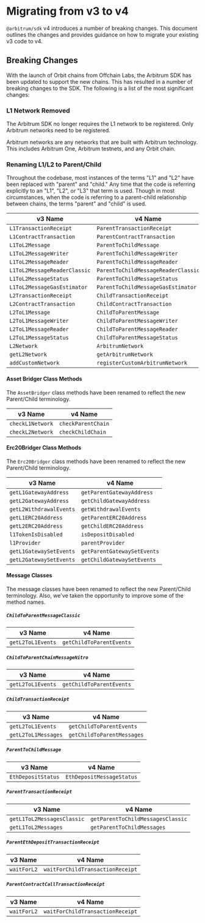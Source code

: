 # Migrating from v3 to v4

`@arbitrum/sdk` v4 introduces a number of breaking changes. This document outlines the changes and provides guidance on how to migrate your existing v3 code to v4.

## Breaking Changes

With the launch of Orbit chains from Offchain Labs, the Arbitrum SDK has been updated to support the new chains. This has resulted in a number of breaking changes to the SDK. The following is a list of the most significant changes:

### L1 Network Removed

The Arbitrum SDK no longer requires the L1 network to be registered. Only Arbitrum networks need to be registered.

Arbitrum networks are any networks that are built with Arbitrum technology. This includes Arbitrum One, Arbitrum testnets, and any Orbit chain.

### Renaming L1/L2 to Parent/Child

Throughout the codebase, most instances of the terms "L1" and "L2" have been replaced with "parent" and "child." Any time that the code is referring explicitly to an "L1", "L2", or "L3" that term is used. Though in most circumstances, when the code is referring to a parent-child relationship between chains, the terms "parent" and "child" is used.

| v3 Name                      | v4 Name                             |
| ---------------------------- | ----------------------------------- |
| `L1TransactionReceipt`       | `ParentTransactionReceipt`          |
| `L1ContractTransaction`      | `ParentContractTransaction`         |
| `L1ToL2Message`              | `ParentToChildMessage`              |
| `L1ToL2MessageWriter`        | `ParentToChildMessageWriter`        |
| `L1ToL2MessageReader`        | `ParentToChildMessageReader`        |
| `L1ToL2MessageReaderClassic` | `ParentToChildMessageReaderClassic` |
| `L1ToL2MessageStatus`        | `ParentToChildMessageStatus`        |
| `L1ToL2MessageGasEstimator`  | `ParentToChildMessageGasEstimator`  |
| `L2TransactionReceipt`       | `ChildTransactionReceipt`           |
| `L2ContractTransaction`      | `ChildContractTransaction`          |
| `L2ToL1Message`              | `ChildToParentMessage`              |
| `L2ToL1MessageWriter`        | `ChildToParentMessageWriter`        |
| `L2ToL1MessageReader`        | `ChildToParentMessageReader`        |
| `L2ToL1MessageStatus`        | `ChildToParentMessageStatus`        |
| `L2Network`                  | `ArbitrumNetwork`                   |
| `getL2Network`               | `getArbitrumNetwork`                |
| `addCustomNetwork`           | `registerCustomArbitrumNetwork`     |

#### Asset Bridger Class Methods

The `AssetBridger` class methods have been renamed to reflect the new Parent/Child terminology.

| v3 Name          | v4 Name            |
| ---------------- | ------------------ |
| `checkL1Network` | `checkParentChain` |
| `checkL2Network` | `checkChildChain`  |

#### Erc20Bridger Class Methods

The `Erc20Bridger` class methods have been renamed to reflect the new Parent/Child terminology.

| v3 Name                 | v4 Name                     |
| ----------------------- | --------------------------- |
| `getL1GatewayAddress`   | `getParentGatewayAddress`   |
| `getL2GatewayAddress`   | `getChildGatewayAddress`    |
| `getL2WithdrawalEvents` | `getWithdrawalEvents`       |
| `getL1ERC20Address`     | `getParentERC20Address`     |
| `getL2ERC20Address`     | `getChildERC20Address`      |
| `l1TokenIsDisabled`     | `isDepositDisabled`         |
| `l1Provider`            | `parentProvider`            |
| `getL1GatewaySetEvents` | `getParentGatewaySetEvents` |
| `getL2GatewaySetEvents` | `getChildGatewaySetEvents`  |

#### Message Classes

The message classes have been renamed to reflect the new Parent/Child terminology. Also, we've taken the opportunity to improve some of the method names.

##### `ChildToParentMessageClassic`

| v3 Name           | v4 Name                  |
| ----------------- | ------------------------ |
| `getL2ToL1Events` | `getChildToParentEvents` |

##### `ChildToParentChainMessageNitro`

| v3 Name           | v4 Name                  |
| ----------------- | ------------------------ |
| `getL2ToL1Events` | `getChildToParentEvents` |

##### `ChildTransactionReceipt`

| v3 Name             | v4 Name                    |
| ------------------- | -------------------------- |
| `getL2ToL1Events`   | `getChildToParentEvents`   |
| `getL2ToL1Messages` | `getChildToParentMessages` |

##### `ParentToChildMessage`

| v3 Name            | v4 Name                   |
| ------------------ | ------------------------- |
| `EthDepositStatus` | `EthDepositMessageStatus` |

##### `ParentTransactionReceipt`

| v3 Name                    | v4 Name                           |
| -------------------------- | --------------------------------- |
| `getL1ToL2MessagesClassic` | `getParentToChildMessagesClassic` |
| `getL1ToL2Messages`        | `getParentToChildMessages`        |

##### `ParentEthDepositTransactionReceipt`

| v3 Name     | v4 Name                          |
| ----------- | -------------------------------- |
| `waitForL2` | `waitForChildTransactionReceipt` |

##### `ParentContractCallTransactionReceipt`

| v3 Name     | v4 Name                          |
| ----------- | -------------------------------- |
| `waitForL2` | `waitForChildTransactionReceipt` |
